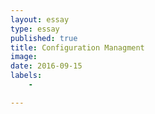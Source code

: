 ```yaml
---
layout: essay
type: essay
published: true
title: Configuration Managment
image: 
date: 2016-09-15
labels:
    -   

---
```



